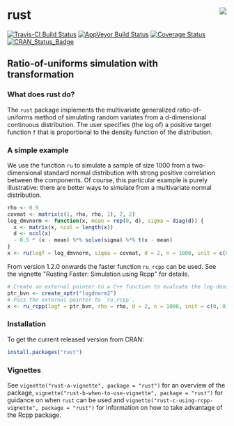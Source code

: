 
<!-- README.md is generated from README.Rmd. Please edit that file -->
rust <img src="tools/rust_logo.png" align="right" />
====================================================

[![Travis-CI Build Status](https://travis-ci.org/paulnorthrop/rust.svg?branch=master)](https://travis-ci.org/paulnorthrop/rust) [![AppVeyor Build Status](https://ci.appveyor.com/api/projects/status/github/paulnorthrop/rust?branch=master&svg=true)](https://ci.appveyor.com/project/paulnorthrop/rust) [![Coverage Status](https://codecov.io/github/paulnorthrop/rust/coverage.svg?branch=master)](https://codecov.io/github/paulnorthrop/rust?branch=master) [![CRAN\_Status\_Badge](https://www.r-pkg.org/badges/version/rust)](https://cran.r-project.org/package=rust)

Ratio-of-uniforms simulation with transformation
------------------------------------------------

### What does rust do?

The `rust` package implements the multivariate generalized ratio-of-uniforms method of simulating random variates from a d-dimensional continuous distribution. The user specifies (the log of) a positive target function `f` that is proportional to the density function of the distribution.

### A simple example

We use the function `ru` to simulate a sample of size 1000 from a two-dimensional standard normal distribution with strong positive correlation between the components. Of course, this particular example is purely illustrative: there are better ways to simulate from a multivariate normal distribution.

``` r
rho <- 0.9
covmat <- matrix(c(1, rho, rho, 1), 2, 2)
log_dmvnorm <- function(x, mean = rep(0, d), sigma = diag(d)) {
  x <- matrix(x, ncol = length(x))
  d <- ncol(x)
  - 0.5 * (x - mean) %*% solve(sigma) %*% t(x - mean)
}
x <- ru(logf = log_dmvnorm, sigma = covmat, d = 2, n = 1000, init = c(0, 0))
```

From version 1.2.0 onwards the faster function `ru_rcpp` can be used. See the vignette "Rusting Faster: Simulation using Rcpp" for details.

``` r
# Create an external pointer to a C++ function to evaluate the log-density.
ptr_bvn <- create_xptr("logdnorm2")
# Pass the external pointer to `ru_rcpp`.
x <- ru_rcpp(logf = ptr_bvn, rho = rho, d = 2, n = 1000, init = c(0, 0))
```

### Installation

To get the current released version from CRAN:

``` r
install.packages("rust")
```

### Vignettes

See `vignette("rust-a-vignette", package = "rust")` for an overview of the package, `vignette("rust-b-when-to-use-vignette", package = "rust")` for guidance on when `rust` can be used and `vignette("rust-c-using-rcpp-vignette", package = "rust")` for information on how to take advantage of the Rcpp package.
